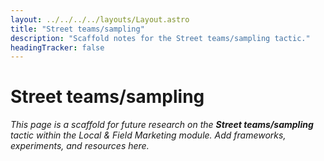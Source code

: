 ```yaml
---
layout: ../../../../layouts/Layout.astro
title: "Street teams/sampling"
description: "Scaffold notes for the Street teams/sampling tactic."
headingTracker: false
---
```

# Street teams/sampling

_This page is a scaffold for future research on the **Street teams/sampling** tactic within the Local & Field Marketing module. Add frameworks, experiments, and resources here._
